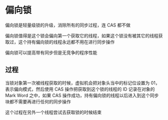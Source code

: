 # 偏向锁

偏向锁是轻量级锁的升级，消除所有的同步过程，连 CAS 都不做

偏向锁值得是这个锁会偏向第一个获取它的线程，如果这个锁没有被其它的线程获取过，这个持有偏向锁的线程永远都不用在进行同步操作

偏向锁可以提高带有同步但是无竞争的程序性能

## 过程

当锁对象第一次被线程获取的时候，虚拟机会把对象头当中的标记位设置为 01，表示偏向模式，然后使用 CAS 操作把获取到这个锁的线程的 ID 记录在对象的 Mark Word 之中，如果 CAS 操作成功，持有偏向锁的线程以后进入到这个同步块都不需要再进行任何的同步操作

这个过程在另外一个线程尝试去获取锁的时候结束

